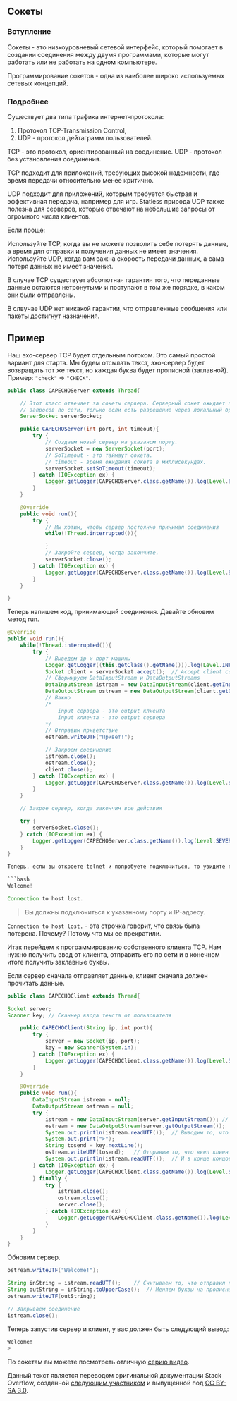 ## Сокеты

### Вступление

Сокеты - это низкоуровневый сетевой интерфейс, который помогает в создании соединения между двумя программами, которые могут работать или не работать на одном компьютере.

Программирование сокетов - одна из наиболее широко используемых сетевых концепций.

### Подробнее

Существует два типа трафика интернет-протокола:
1. Протокол TCP-Transmission Control,
2. UDP - протокол дейтаграмм пользователей.

TCP - это протокол, ориентированный на соединение.
UDP - протокол без установления соединения.

TCP подходит для приложений, требующих высокой надежности, где время передачи относительно менее критично.

UDP подходит для приложений, которым требуется быстрая и эффективная передача, например для игр. Statless природа UDP также полезна для серверов, которые отвечают на небольшие запросы от огромного числа клиентов.

Если проще:

Используйте TCP, когда вы не можете позволить себе потерять данные, а время для отправки и получения данных не имеет значения. Используйте UDP, когда вам важна скорость передачи данных, а сама потеря данных не имеет значения.

В случае TCP cуществует абсолютная гарантия того, что переданные данные остаются нетронутыми и поступают в том же порядке, в каком они были отправлены.

В слвучае UDP нет никакой гарантии, что отправленные сообщения или пакеты достигнут назначения.

## Пример

Наш эхо-сервер TCP будет отдельным потоком. Это самый простой вариант для старта. Мы будем отсылать текст, эхо-сервер будет возвращать тот же текст, но каждая буква будет прописной (заглавной). Пример: `"check"` => `"CHECK"`.

```java
public class CAPECHOServer extends Thread{

    // Этот класс отвечает за сокеты сервера. Серверный сокет ожидает поступления
	// запросов по сети, только если есть разрешение через локальный брандмауэр.
    ServerSocket serverSocket;

    public CAPECHOServer(int port, int timeout){
        try {
            // Создаем новый сервер на указаном порту.
            serverSocket = new ServerSocket(port);
            // SoTimeout - это таймаут сокета.
            // timeout - время ожидания сокета в миллисекундах.
            serverSocket.setSoTimeout(timeout);
        } catch (IOException ex) {
            Logger.getLogger(CAPECHOServer.class.getName()).log(Level.SEVERE, null, ex);
        }
    }

    @Override
    public void run(){
        try {
            // Мы хотим, чтобы сервер постоянно принимал соединения
            while(!Thread.interrupted()){

            }
            // Закройте сервер, когда закончите.
            serverSocket.close();
        } catch (IOException ex) {
            Logger.getLogger(CAPECHOServer.class.getName()).log(Level.SEVERE, null, ex);
        }
    }

}
```

Теперь напишем код, принимающий соединения. Давайте обновим метод run.

```java
@Override
public void run(){
    while(!Thread.interrupted()){
        try {
            // Выведем ip и порт машины
            Logger.getLogger((this.getClass().getName())).log(Level.INFO, "Listening for Clients at {0} on {1}", new Object[]{serverSocket.getLocalPort(), InetAddress.getLocalHost().getHostAddress()});
            Socket client = serverSocket.accept();  // Accept client conncetion
            // Сформируем DataInputStream и DataOutputStreams
            DataInputStream istream = new DataInputStream(client.getInputStream()); // Из клиентского input stream
            DataOutputStream ostream = new DataOutputStream(client.getOutputStream());
            // Важно
            /*
                input сервера - это output клиента
                input клиента - это output сервера
            */
            // Отправим приветствие
            ostream.writeUTF("Привет!");

            // Закроем соединение
            istream.close();
            ostream.close();
            client.close();
        } catch (IOException ex) {
            Logger.getLogger(CAPECHOServer.class.getName()).log(Level.SEVERE, null, ex);
        }
    }

    // Закрое сервер, когда закончим все действия

    try {
        serverSocket.close();
    } catch (IOException ex) {
        Logger.getLogger(CAPECHOServer.class.getName()).log(Level.SEVERE, null, ex);
    }
}

Теперь, если вы откроете telnet и попробуете подключиться, то увидите приветственное сообщение.

```bash
Welcome!

Connection to host lost.
```

> Вы должны подключиться к указанному порту и IP-адресу.

`Connection to host lost.` - эта строчка говорит, что связь была потерена. Почему? Потому что мы ее прекратили.

Итак перейдем к программированию собственного клиента TCP. Нам нужно получить ввод от клиента, отправить его по сети и в конечном итоге получить заклавные буквы.

Если сервер сначала отправляет данные, клиент сначала должен прочитать данные.

```java
public class CAPECHOClient extends Thread{

Socket server;
Scanner key; // Сканнер ввода текста от пользователя

    public CAPECHOClient(String ip, int port){
        try {
            server = new Socket(ip, port);
            key = new Scanner(System.in);
        } catch (IOException ex) {
            Logger.getLogger(CAPECHOClient.class.getName()).log(Level.SEVERE, null, ex);
        }
    }

    @Override
    public void run(){
        DataInputStream istream = null;
        DataOutputStream ostream = null;
        try {
            istream = new DataInputStream(server.getInputStream()); // Знакомо?
            ostream = new DataOutputStream(server.getOutputStream());
            System.out.println(istream.readUTF());  // Выводим то, что отправил сервер
            System.out.print(">");
            String tosend = key.nextLine();
            ostream.writeUTF(tosend);   // Отправим то, что ввел клиент
            System.out.println(istream.readUTF());  // И в конце концов считаем то, что вернул сервер перед концом программы
        } catch (IOException ex) {
            Logger.getLogger(CAPECHOClient.class.getName()).log(Level.SEVERE, null, ex);
        } finally {
            try {
                istream.close();
                ostream.close();
                server.close();
            } catch (IOException ex) {
                Logger.getLogger(CAPECHOClient.class.getName()).log(Level.SEVERE, null, ex);
            }
        }
    }
}
```

Обновим сервер.

```java
ostream.writeUTF("Welcome!");

String inString = istream.readUTF();    // Считываем то, что отправил пользователь
String outString = inString.toUpperCase();  // Меняем буквы на прописные
ostream.writeUTF(outString);

// Закрываем соединение
istream.close();
```

Теперь запустив сервер и клиент, у вас должен быть следующий вывод:

```bash
Welcome!
>
```

По сокетам вы можете посмотреть отличную [серию видео](https://www.youtube.com/watch?v=JBXblIkWuJo&feature=emb_title).

<p class="source">Данный текст является переводом оригинальной документации Stack Overflow, созданной <a href="https://stackoverflow.com/users/865910/ordiel">следующим участником</a> и выпущенной под <a href="https://stackoverflow.com/users/865910/ordiel">CC BY-SA 3.0</a>.</p>
